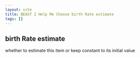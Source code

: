 ```yaml
---
layout: site
title: BEAST 2 Help Me Choose birth Rate estimate
tags: []
---
```


## birth Rate estimate

whether to estimate this item or keep constant to its initial value
